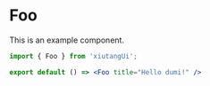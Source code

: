 # Foo

This is an example component.

```jsx
import { Foo } from 'xiutangUi';

export default () => <Foo title="Hello dumi!" />
```
